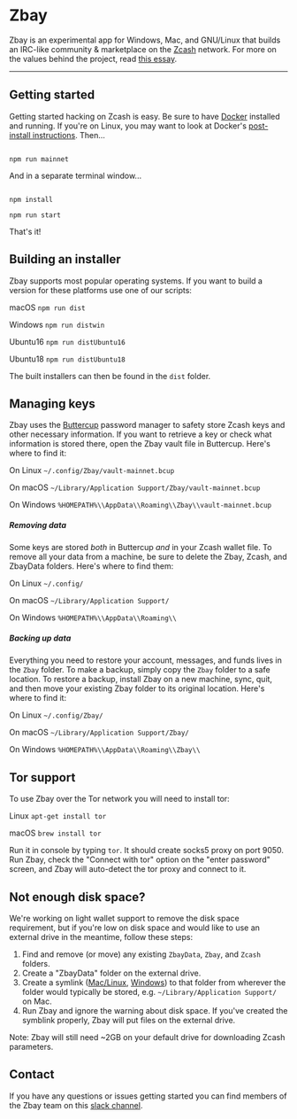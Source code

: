 # Zbay

  

Zbay is an experimental app for Windows, Mac, and GNU/Linux that builds an IRC-like community & marketplace on the [Zcash](https://z.cash) network. For more on the values behind the project, read [this essay](https://zbay.app/#why).

  

----

## Getting started

  

Getting started hacking on Zcash is easy. Be sure to have [Docker](https://docker.com) installed and running. If you're on Linux, you may want to look at Docker's [post-install instructions](https://docs.docker.com/engine/install/linux-postinstall/). Then...

  

```

npm run mainnet

```

And in a separate terminal window...

```

npm install

npm run start

```

That's it!  

## Building an installer


Zbay supports most popular operating systems. If you want to build a version for these platforms use one of our scripts:

macOS ```npm run dist```

Windows ```npm run distwin```

Ubuntu16 ```npm run distUbuntu16```

Ubuntu18 ```npm run distUbuntu18```

The built installers can then be found in the `dist` folder.

## Managing keys

Zbay uses the [Buttercup](https://buttercup.pw/) password manager to safety store Zcash keys and other necessary information. If you want to retrieve a key or check what information is stored there, open the Zbay vault file in Buttercup. Here's where to find it:

On Linux ```~/.config/Zbay/vault-mainnet.bcup```

On macOS ```~/Library/Application Support/Zbay/vault-mainnet.bcup```

On Windows ```%HOMEPATH%\\AppData\\Roaming\\Zbay\\vault-mainnet.bcup```

##### Removing data

Some keys are stored *both* in Buttercup *and* in your Zcash wallet file. To remove all your data from a machine, be sure to delete the Zbay, Zcash, and ZbayData folders. Here's where to find them:

On Linux ```~/.config/```

On macOS ```~/Library/Application Support/```

On Windows ```%HOMEPATH%\\AppData\\Roaming\\```

##### Backing up data

Everything you need to restore your account, messages, and funds lives in the `Zbay` folder. To make a backup, simply copy the `Zbay` folder to a safe location. To restore a backup, install Zbay on a new machine, sync, quit, and then move your existing Zbay folder to its original location. Here's where to find it:

On Linux ```~/.config/Zbay/```

On macOS ```~/Library/Application Support/Zbay/```

On Windows ```%HOMEPATH%\\AppData\\Roaming\\Zbay\\```

## Tor support

To use Zbay over the Tor network you will need to install tor:

Linux ```apt-get install tor```

macOS ```brew install tor```

Run it in console by typing ```tor```. It should create socks5 proxy on port 9050. Run Zbay, check the "Connect with tor" option on the "enter password" screen, and Zbay will auto-detect the tor proxy and connect to it.

## Not enough disk space?

We're working on light wallet support to remove the disk space requirement, but if you're low on disk space and would like to use an external drive in the meantime, follow these steps:

1. Find and remove (or move) any existing `ZbayData`, `Zbay`, and `Zcash` folders.
1. Create a "ZbayData" folder on the external drive.
1. Create a symlink ([Mac/Linux](https://kb.iu.edu/d/abbe), [Windows](https://www.howtogeek.com/howto/16226/complete-guide-to-symbolic-links-symlinks-on-windows-or-linux/)) to that folder from wherever the folder would typically be stored, e.g. ```~/Library/Application Support/``` on Mac.
1. Run Zbay and ignore the warning about disk space. If you've created the symblink properly, Zbay will put files on the external drive. 

Note: Zbay will still need ~2GB on your default drive for downloading Zcash parameters.

## Contact
If you have any questions or issues getting started you can find members of the Zbay team on this [slack channel](https://join.slack.com/t/zbay/shared_invite/enQtOTE5MTI3OTA1NjE3LTViMWQyMzNkNmViMTZhZmEzYmZhMjg1YTYzNDQ5MmQ2NzU1NDc4ZWY1ZDQ1NjkwNjgwN2NiYmIzZTA2YTJiMDA).
